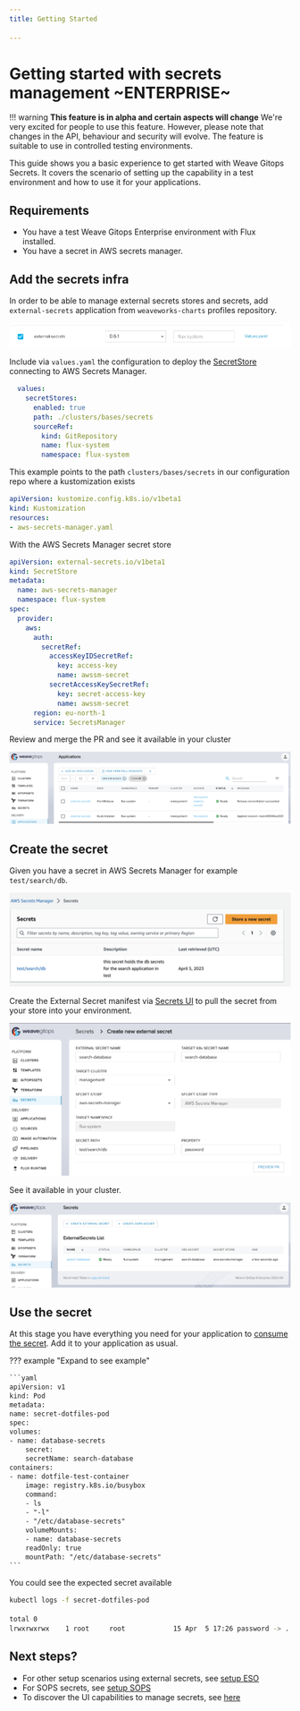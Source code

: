 ```yaml
---
title: Getting Started

---
```


# Getting started with secrets management ~ENTERPRISE~

!!! warning
    **This feature is in alpha and certain aspects will change**
    We're very excited for people to use this feature.
    However, please note that changes in the API, behaviour and security will evolve.
    The feature is suitable to use in controlled testing environments.

This guide shows you a basic experience to get started with Weave Gitops Secrets.
It covers the scenario of setting up the capability in a test environment and how to use it for your applications.

## Requirements
- You have a test Weave Gitops Enterprise environment with Flux installed.
- You have a secret in AWS secrets manager.

## Add the secrets infra

In order to be able to manage external secrets stores and secrets, add `external-secrets` application from `weaveworks-charts` profiles repository.

![add infra profile](../img/getting-started-add-infra.png)

Include via `values.yaml` the configuration to deploy the [SecretStore](https://external-secrets.io/v0.8.1/api/secretstore/)
connecting to AWS Secrets Manager.

```yaml
  values:
    secretStores:
      enabled: true
      path: ./clusters/bases/secrets
      sourceRef:
        kind: GitRepository
        name: flux-system
        namespace: flux-system
```
This example points to the path `clusters/bases/secrets` in our configuration repo where a kustomization exists

```yaml
apiVersion: kustomize.config.k8s.io/v1beta1
kind: Kustomization
resources:
- aws-secrets-manager.yaml
```

With the AWS Secrets Manager secret store

```yaml
apiVersion: external-secrets.io/v1beta1
kind: SecretStore
metadata:
  name: aws-secrets-manager
  namespace: flux-system
spec:
  provider:
    aws:
      auth:
        secretRef:
          accessKeyIDSecretRef:
            key: access-key
            name: awssm-secret
          secretAccessKeySecretRef:
            key: secret-access-key
            name: awssm-secret
      region: eu-north-1
      service: SecretsManager
```

Review and merge the PR and see it available in your cluster

![infra profile reconciled](../img/getting-started-setup-infra.png)

## Create the secret

Given you have a secret in AWS Secrets Manager for example `test/search/db`.

![aws secret](../img/getting-started-secret-asm.png)

Create the External Secret manifest via [Secrets UI](./manage-secrets-ui.md) to pull the secret from your store into your environment.

![external secret](../img/getting-started-create-secret-manifest.png)

See it available in your cluster.

![setup secret stores](../img/getting-started-secret.png)

## Use the secret

At this stage you have everything you need for your application to [consume the secret](https://kubernetes.io/docs/concepts/configuration/secret/#using-a-secret).
Add it to your application as usual.

??? example "Expand to see example"

    ```yaml
    apiVersion: v1
    kind: Pod
    metadata:
    name: secret-dotfiles-pod
    spec:
    volumes:
    - name: database-secrets
        secret:
        secretName: search-database
    containers:
    - name: dotfile-test-container
        image: registry.k8s.io/busybox
        command:
        - ls
        - "-l"
        - "/etc/database-secrets"
        volumeMounts:
        - name: database-secrets
        readOnly: true
        mountPath: "/etc/database-secrets"
    ```

You could see the expected secret available

```bash
kubectl logs -f secret-dotfiles-pod

total 0
lrwxrwxrwx    1 root     root            15 Apr  5 17:26 password -> ..data/password
```

## Next steps?

- For other setup scenarios using external secrets, see [setup ESO](./setup-eso.md)
- For SOPS secrets, see [setup SOPS](./setup-sops.md)
- To discover the UI capabilities to manage secrets, see [here](./manage-secrets-ui.md)
